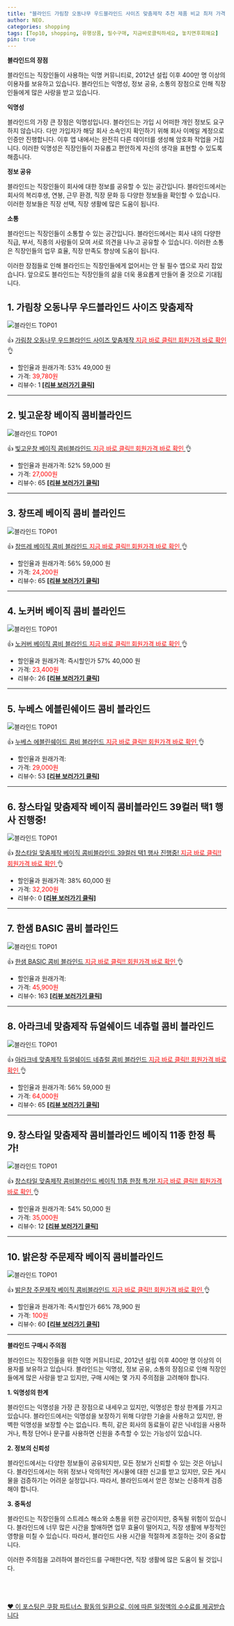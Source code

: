 ```yaml
---
title: "블라인드 가림창 오동나무 우드블라인드 사이즈 맞춤제작 추천 제품 비교 최저 가격 비교 장점 구매가이드"
author: NEO.
categories: shopping
tags: [Top10, shopping, 유행상품, 필수구매, 지금바로클릭하세요, 놓치면후회해요]
pin: true
---
```

**블라인드의 장점**

블라인드는 직장인들이 사용하는 익명 커뮤니티로, 2012년 설립 이후 400만 명 이상의 이용자를 보유하고 있습니다. 블라인드는 익명성, 정보 공유, 소통의 장점으로 인해 직장인들에게 많은 사랑을 받고 있습니다.

**익명성**

블라인드의 가장 큰 장점은 익명성입니다. 블라인드는 가입 시 어떠한 개인 정보도 요구하지 않습니다. 다만 가입자가 해당 회사 소속인지 확인하기 위해 회사 이메일 계정으로 인증만 진행합니다. 이후 앱 내에서는 완전히 다른 데이터를 생성해 암호화 작업을 거칩니다. 이러한 익명성은 직장인들이 자유롭고 편안하게 자신의 생각을 표현할 수 있도록 해줍니다.

**정보 공유**

블라인드는 직장인들이 회사에 대한 정보를 공유할 수 있는 공간입니다. 블라인드에서는 회사의 복리후생, 연봉, 근무 환경, 직장 문화 등 다양한 정보들을 확인할 수 있습니다. 이러한 정보들은 직장 선택, 직장 생활에 많은 도움이 됩니다.

**소통**

블라인드는 직장인들이 소통할 수 있는 공간입니다. 블라인드에서는 회사 내의 다양한 직급, 부서, 직종의 사람들이 모여 서로 의견을 나누고 공유할 수 있습니다. 이러한 소통은 직장인들의 업무 효율, 직장 만족도 향상에 도움이 됩니다.

이러한 장점들로 인해 블라인드는 직장인들에게 없어서는 안 될 필수 앱으로 자리 잡았습니다. 앞으로도 블라인드는 직장인들의 삶을 더욱 풍요롭게 만들어 줄 것으로 기대됩니다.

   

## 1. 가림창 오동나무 우드블라인드 사이즈 맞춤제작

![블라인드 TOP01](https://thumbnail7.coupangcdn.com/thumbnails/remote/490x490ex/image/vendor_inventory/5260/726cad98a12098def42915f207b3751a329c0a52b05560ad17a16f29f1dc.png)


👍 [가림창 오동나무 우드블라인드 사이즈 맞춤제작 <font color=red> 지금 바로 클릭!! 회원가격 바로 확인 </font> ](https://link.coupang.com/re/AFFSDP?lptag=AF3617701&subid=GithubCoopas&pageKey=7456387428&traceid=V0-153&itemId=19424356712&vendorItemId=84881463680) 👌 


- 할인율과 원래가격: 53%  49,000   원
- 가격: <span style='color:red'>39,780원</span>
- 리뷰수: 1  [**[리뷰 보러가기 클릭]**](https://link.coupang.com/re/AFFSDP?lptag=AF3617701&subid=GithubCoopas&pageKey=7456387428&traceid=V0-153&itemId=19424356712&vendorItemId=84881463680)

---


   

## 2. 빛고운창 베이직 콤비블라인드

![블라인드 TOP01](https://thumbnail6.coupangcdn.com/thumbnails/remote/490x490ex/image/product/image/vendoritem/2019/06/10/3277073102/045a2b7c-2786-4f50-8231-c1897d86cbfa.jpg)


👍 [빛고운창 베이직 콤비블라인드 <font color=red> 지금 바로 클릭!! 회원가격 바로 확인 </font> ](https://link.coupang.com/re/AFFSDP?lptag=AF3617701&subid=GithubCoopas&pageKey=4570486&traceid=V0-153&itemId=132066423&vendorItemId=3277073104) 👌 


- 할인율과 원래가격: 52%  59,000   원
- 가격: <span style='color:red'>27,000원</span>
- 리뷰수: 65  [**[리뷰 보러가기 클릭]**](https://link.coupang.com/re/AFFSDP?lptag=AF3617701&subid=GithubCoopas&pageKey=4570486&traceid=V0-153&itemId=132066423&vendorItemId=3277073104)

---


   

## 3. 창뜨레 베이직 콤비 블라인드

![블라인드 TOP01](https://thumbnail10.coupangcdn.com/thumbnails/remote/490x490ex/image/retail/images/2018/02/28/10/4/4a364a9c-02e5-4d5c-ba14-8aee52b3ad7a.jpg)


👍 [창뜨레 베이직 콤비 블라인드 <font color=red> 지금 바로 클릭!! 회원가격 바로 확인 </font> ](https://link.coupang.com/re/AFFSDP?lptag=AF3617701&subid=GithubCoopas&pageKey=67850007&traceid=V0-153&itemId=226682758&vendorItemId=3551287466) 👌 


- 할인율과 원래가격: 56%  59,000   원
- 가격: <span style='color:red'>24,200원</span>
- 리뷰수: 65  [**[리뷰 보러가기 클릭]**](https://link.coupang.com/re/AFFSDP?lptag=AF3617701&subid=GithubCoopas&pageKey=67850007&traceid=V0-153&itemId=226682758&vendorItemId=3551287466)

---


   

## 4. 노커버 베이직 콤비 블라인드

![블라인드 TOP01](https://thumbnail9.coupangcdn.com/thumbnails/remote/490x490ex/image/rs_quotation_api/is9foe6s/6928ac20d212495fbc8f4fdbd6600462.jpg)


👍 [노커버 베이직 콤비 블라인드 <font color=red> 지금 바로 클릭!! 회원가격 바로 확인 </font> ](https://link.coupang.com/re/AFFSDP?lptag=AF3617701&subid=GithubCoopas&pageKey=7060202331&traceid=V0-153&itemId=17503506157&vendorItemId=84670815033) 👌 


- 할인율과 원래가격: 즉시할인가 57%  40,000   원
- 가격: <span style='color:red'>23,400원</span>
- 리뷰수: 26  [**[리뷰 보러가기 클릭]**](https://link.coupang.com/re/AFFSDP?lptag=AF3617701&subid=GithubCoopas&pageKey=7060202331&traceid=V0-153&itemId=17503506157&vendorItemId=84670815033)

---


   

## 5. 누베스 에블린쉐이드 콤비 블라인드

![블라인드 TOP01](https://thumbnail7.coupangcdn.com/thumbnails/remote/490x490ex/image/vendor_inventory/2af9/9001496f91b850472d1c446ce06db425c5cda05b2f3813ff73c856533d35.jpg)


👍 [누베스 에블린쉐이드 콤비 블라인드 <font color=red> 지금 바로 클릭!! 회원가격 바로 확인 </font> ](https://link.coupang.com/re/AFFSDP?lptag=AF3617701&subid=GithubCoopas&pageKey=7650953817&traceid=V0-153&itemId=20357222106&vendorItemId=80520495777) 👌 


- 할인율과 원래가격: 
- 가격: <span style='color:red'>29,000원</span>
- 리뷰수: 53  [**[리뷰 보러가기 클릭]**](https://link.coupang.com/re/AFFSDP?lptag=AF3617701&subid=GithubCoopas&pageKey=7650953817&traceid=V0-153&itemId=20357222106&vendorItemId=80520495777)

---


   

## 6. 창스타일 맞춤제작 베이직 콤비블라인드 39컬러 택1 행사 진행중!

![블라인드 TOP01](https://thumbnail6.coupangcdn.com/thumbnails/remote/490x490ex/image/vendor_inventory/3d0c/8813788bc242591e2bb18173a0234b1d520c97901bdd131d5c51792f9e82.png)


👍 [창스타일 맞춤제작 베이직 콤비블라인드 39컬러 택1 행사 진행중! <font color=red> 지금 바로 클릭!! 회원가격 바로 확인 </font> ](https://link.coupang.com/re/AFFSDP?lptag=AF3617701&subid=GithubCoopas&pageKey=7463528335&traceid=V0-153&itemId=12912153433&vendorItemId=80176950242) 👌 


- 할인율과 원래가격: 38%  60,000   원
- 가격: <span style='color:red'>32,200원</span>
- 리뷰수: 0  [**[리뷰 보러가기 클릭]**](https://link.coupang.com/re/AFFSDP?lptag=AF3617701&subid=GithubCoopas&pageKey=7463528335&traceid=V0-153&itemId=12912153433&vendorItemId=80176950242)

---


   

## 7. 한샘 BASIC 콤비 블라인드

![블라인드 TOP01](https://thumbnail8.coupangcdn.com/thumbnails/remote/490x490ex/image/retail/images/2023/07/17/10/3/4928f1a6-3617-47bf-abf8-8eeb13a4711b.jpg)


👍 [한샘 BASIC 콤비 블라인드 <font color=red> 지금 바로 클릭!! 회원가격 바로 확인 </font> ](https://link.coupang.com/re/AFFSDP?lptag=AF3617701&subid=GithubCoopas&pageKey=7462871790&traceid=V0-153&itemId=19491309078&vendorItemId=86601039081) 👌 


- 할인율과 원래가격: 
- 가격: <span style='color:red'>45,900원</span>
- 리뷰수: 163  [**[리뷰 보러가기 클릭]**](https://link.coupang.com/re/AFFSDP?lptag=AF3617701&subid=GithubCoopas&pageKey=7462871790&traceid=V0-153&itemId=19491309078&vendorItemId=86601039081)

---


   

## 8. 아라크네 맞춤제작 듀얼쉐이드 네츄럴 콤비 블라인드

![블라인드 TOP01](https://thumbnail8.coupangcdn.com/thumbnails/remote/490x490ex/image/vendor_inventory/7f0e/23244f2f7ed79b29bfb1eb9d606c65036583c2111536dcc50cc06565db22.jpg)


👍 [아라크네 맞춤제작 듀얼쉐이드 네츄럴 콤비 블라인드 <font color=red> 지금 바로 클릭!! 회원가격 바로 확인 </font> ](https://link.coupang.com/re/AFFSDP?lptag=AF3617701&subid=GithubCoopas&pageKey=1797317224&traceid=V0-153&itemId=3057691776&vendorItemId=71045677117) 👌 


- 할인율과 원래가격: 56%  59,000   원
- 가격: <span style='color:red'>64,000원</span>
- 리뷰수: 65  [**[리뷰 보러가기 클릭]**](https://link.coupang.com/re/AFFSDP?lptag=AF3617701&subid=GithubCoopas&pageKey=1797317224&traceid=V0-153&itemId=3057691776&vendorItemId=71045677117)

---


   

## 9. 창스타일 맞춤제작 콤비블라인드 베이직 11종 한정 특가!

![블라인드 TOP01](https://thumbnail8.coupangcdn.com/thumbnails/remote/490x490ex/image/vendor_inventory/1091/8bf906b298f81c4246d1904a953baa0a5a3456c890dbb1fc96bc4b9ad0f4.png)


👍 [창스타일 맞춤제작 콤비블라인드 베이직 11종 한정 특가! <font color=red> 지금 바로 클릭!! 회원가격 바로 확인 </font> ](https://link.coupang.com/re/AFFSDP?lptag=AF3617701&subid=GithubCoopas&pageKey=7694650656&traceid=V0-153&itemId=20585467048&vendorItemId=85390314960) 👌 


- 할인율과 원래가격: 54%  50,000   원
- 가격: <span style='color:red'>35,000원</span>
- 리뷰수: 12  [**[리뷰 보러가기 클릭]**](https://link.coupang.com/re/AFFSDP?lptag=AF3617701&subid=GithubCoopas&pageKey=7694650656&traceid=V0-153&itemId=20585467048&vendorItemId=85390314960)

---


   

## 10. 밝은창 주문제작 베이직 콤비블라인드

![블라인드 TOP01](https://thumbnail6.coupangcdn.com/thumbnails/remote/490x490ex/image/vendor_inventory/c12e/a87811fa04e4af0ff0eaed55cdaf39052c5b28bb92ec02ca1f3efc0502cd.jpg)


👍 [밝은창 주문제작 베이직 콤비블라인드 <font color=red> 지금 바로 클릭!! 회원가격 바로 확인 </font> ](https://link.coupang.com/re/AFFSDP?lptag=AF3617701&subid=GithubCoopas&pageKey=4787931&traceid=V0-153&itemId=21824015&vendorItemId=3031905321) 👌 


- 할인율과 원래가격: 즉시할인가 66%  78,900   원
- 가격: <span style='color:red'>100원</span>
- 리뷰수: 60  [**[리뷰 보러가기 클릭]**](https://link.coupang.com/re/AFFSDP?lptag=AF3617701&subid=GithubCoopas&pageKey=4787931&traceid=V0-153&itemId=21824015&vendorItemId=3031905321)

---
**블라인드 구매시 주의점**

블라인드는 직장인들을 위한 익명 커뮤니티로, 2012년 설립 이후 400만 명 이상의 이용자를 보유하고 있습니다. 블라인드는 익명성, 정보 공유, 소통의 장점으로 인해 직장인들에게 많은 사랑을 받고 있지만, 구매 시에는 몇 가지 주의점을 고려해야 합니다.

**1. 익명성의 한계**

블라인드는 익명성을 가장 큰 장점으로 내세우고 있지만, 익명성은 항상 한계를 가지고 있습니다. 블라인드에서는 익명성을 보장하기 위해 다양한 기술을 사용하고 있지만, 완벽한 익명성을 보장할 수는 없습니다. 특히, 같은 회사의 동료들이 같은 닉네임을 사용하거나, 특정 단어나 문구를 사용하면 신원을 추측할 수 있는 가능성이 있습니다.

**2. 정보의 신뢰성**

블라인드에서는 다양한 정보들이 공유되지만, 모든 정보가 신뢰할 수 있는 것은 아닙니다. 블라인드에서는 허위 정보나 악의적인 게시물에 대한 신고를 받고 있지만, 모든 게시물을 검증하기는 어려운 실정입니다. 따라서, 블라인드에서 얻은 정보는 신중하게 검증해야 합니다.

**3. 중독성**

블라인드는 직장인들의 스트레스 해소와 소통을 위한 공간이지만, 중독될 위험이 있습니다. 블라인드에 너무 많은 시간을 할애하면 업무 효율이 떨어지고, 직장 생활에 부정적인 영향을 미칠 수 있습니다. 따라서, 블라인드 사용 시간을 적절하게 조절하는 것이 중요합니다.

이러한 주의점을 고려하여 블라인드를 구매한다면, 직장 생활에 많은 도움이 될 것입니다.<br><br><br><br><br> [ ❤  이 포스팅은 쿠팡 파트너스 활동의 일환으로, 이에 따른 일정액의 수수료를 제공받습니다](https://link.coupang.com/a/bcEFyh)